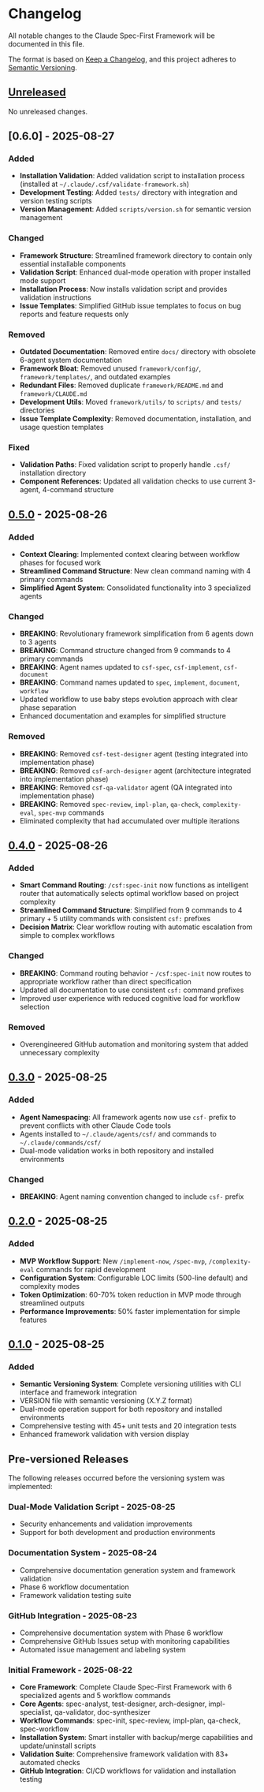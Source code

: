 # Changelog

All notable changes to the Claude Spec-First Framework will be documented in this file.

The format is based on [Keep a Changelog](https://keepachangelog.com/en/1.0.0/),
and this project adheres to [Semantic Versioning](https://semver.org/spec/v2.0.0.html).

## [Unreleased]

No unreleased changes.

## [0.6.0] - 2025-08-27

### Added
- **Installation Validation**: Added validation script to installation process (installed at `~/.claude/.csf/validate-framework.sh`)
- **Development Testing**: Added `tests/` directory with integration and version testing scripts
- **Version Management**: Added `scripts/version.sh` for semantic version management

### Changed
- **Framework Structure**: Streamlined framework directory to contain only essential installable components
- **Validation Script**: Enhanced dual-mode operation with proper installed mode support
- **Installation Process**: Now installs validation script and provides validation instructions
- **Issue Templates**: Simplified GitHub issue templates to focus on bug reports and feature requests only

### Removed
- **Outdated Documentation**: Removed entire `docs/` directory with obsolete 6-agent system documentation
- **Framework Bloat**: Removed unused `framework/config/`, `framework/templates/`, and outdated examples
- **Redundant Files**: Removed duplicate `framework/README.md` and `framework/CLAUDE.md`
- **Development Utils**: Moved `framework/utils/` to `scripts/` and `tests/` directories
- **Issue Template Complexity**: Removed documentation, installation, and usage question templates

### Fixed
- **Validation Paths**: Fixed validation script to properly handle `.csf/` installation directory
- **Component References**: Updated all validation checks to use current 3-agent, 4-command structure

## [0.5.0] - 2025-08-26

### Added
- **Context Clearing**: Implemented context clearing between workflow phases for focused work
- **Streamlined Command Structure**: New clean command naming with 4 primary commands
- **Simplified Agent System**: Consolidated functionality into 3 specialized agents

### Changed
- **BREAKING**: Revolutionary framework simplification from 6 agents down to 3 agents
- **BREAKING**: Command structure changed from 9 commands to 4 primary commands
- **BREAKING**: Agent names updated to `csf-spec`, `csf-implement`, `csf-document`
- **BREAKING**: Command names updated to `spec`, `implement`, `document`, `workflow`
- Updated workflow to use baby steps evolution approach with clear phase separation
- Enhanced documentation and examples for simplified structure

### Removed
- **BREAKING**: Removed `csf-test-designer` agent (testing integrated into implementation phase)
- **BREAKING**: Removed `csf-arch-designer` agent (architecture integrated into implementation phase)
- **BREAKING**: Removed `csf-qa-validator` agent (QA integrated into implementation phase)
- **BREAKING**: Removed `spec-review`, `impl-plan`, `qa-check`, `complexity-eval`, `spec-mvp` commands
- Eliminated complexity that had accumulated over multiple iterations

## [0.4.0] - 2025-08-26

### Added
- **Smart Command Routing**: `/csf:spec-init` now functions as intelligent router that automatically selects optimal workflow based on project complexity
- **Streamlined Command Structure**: Simplified from 9 commands to 4 primary + 5 utility commands with consistent `csf:` prefixes
- **Decision Matrix**: Clear workflow routing with automatic escalation from simple to complex workflows

### Changed
- **BREAKING**: Command routing behavior - `/csf:spec-init` now routes to appropriate workflow rather than direct specification
- Updated all documentation to use consistent `csf:` command prefixes
- Improved user experience with reduced cognitive load for workflow selection

### Removed
- Overengineered GitHub automation and monitoring system that added unnecessary complexity

## [0.3.0] - 2025-08-25

### Added
- **Agent Namespacing**: All framework agents now use `csf-` prefix to prevent conflicts with other Claude Code tools
- Agents installed to `~/.claude/agents/csf/` and commands to `~/.claude/commands/csf/`
- Dual-mode validation works in both repository and installed environments

### Changed
- **BREAKING**: Agent naming convention changed to include `csf-` prefix

## [0.2.0] - 2025-08-25

### Added
- **MVP Workflow Support**: New `/implement-now`, `/spec-mvp`, `/complexity-eval` commands for rapid development
- **Configuration System**: Configurable LOC limits (500-line default) and complexity modes
- **Token Optimization**: 60-70% token reduction in MVP mode through streamlined outputs
- **Performance Improvements**: 50% faster implementation for simple features

## [0.1.0] - 2025-08-25

### Added
- **Semantic Versioning System**: Complete versioning utilities with CLI interface and framework integration
- VERSION file with semantic versioning (X.Y.Z format)
- Dual-mode operation support for both repository and installed environments
- Comprehensive testing with 45+ unit tests and 20 integration tests
- Enhanced framework validation with version display

## Pre-versioned Releases

The following releases occurred before the versioning system was implemented:

### Dual-Mode Validation Script - 2025-08-25
- Security enhancements and validation improvements
- Support for both development and production environments

### Documentation System - 2025-08-24
- Comprehensive documentation generation system and framework validation
- Phase 6 workflow documentation
- Framework validation testing suite

### GitHub Integration - 2025-08-23
- Comprehensive documentation system with Phase 6 workflow
- Comprehensive GitHub Issues setup with monitoring capabilities
- Automated issue management and labeling system

### Initial Framework - 2025-08-22
- **Core Framework**: Complete Claude Spec-First Framework with 6 specialized agents and 5 workflow commands
- **Core Agents**: spec-analyst, test-designer, arch-designer, impl-specialist, qa-validator, doc-synthesizer  
- **Workflow Commands**: spec-init, spec-review, impl-plan, qa-check, spec-workflow
- **Installation System**: Smart installer with backup/merge capabilities and update/uninstall scripts
- **Validation Suite**: Comprehensive framework validation with 83+ automated checks
- **GitHub Integration**: CI/CD workflows for validation and installation testing

[Unreleased]: https://github.com/bitcraft-apps/claude-spec-first/compare/v0.5.0...HEAD
[0.5.0]: https://github.com/bitcraft-apps/claude-spec-first/compare/v0.4.0...v0.5.0
[0.4.0]: https://github.com/bitcraft-apps/claude-spec-first/releases/tag/v0.4.0
[0.3.0]: https://github.com/bitcraft-apps/claude-spec-first/compare/v0.2.0...v0.3.0
[0.2.0]: https://github.com/bitcraft-apps/claude-spec-first/compare/v0.1.0...v0.2.0
[0.1.0]: https://github.com/bitcraft-apps/claude-spec-first/releases/tag/v0.1.0